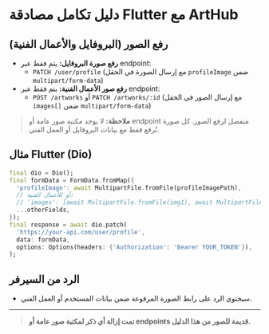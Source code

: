 # دليل تكامل مصادقة Flutter مع ArtHub

## رفع الصور (البروفايل والأعمال الفنية)

- **رفع صورة البروفايل:** يتم فقط عبر endpoint:
  - `PATCH /user/profile` (مع إرسال الصورة في الحقل `profileImage` ضمن `multipart/form-data`)
- **رفع صور الأعمال الفنية:** يتم فقط عبر endpoint:
  - `POST /artworks` أو `PATCH /artworks/:id` (مع إرسال الصور في الحقل `images[]` ضمن `multipart/form-data`)

> **ملاحظة:** لا يوجد مكتبة صور عامة أو endpoint منفصل لرفع الصور. كل صورة تُرفع فقط مع بيانات البروفايل أو العمل الفني.

## مثال Flutter (Dio)

```dart
final dio = Dio();
final formData = FormData.fromMap({
  'profileImage': await MultipartFile.fromFile(profileImagePath),
  // أو للأعمال الفنية:
  // 'images': [await MultipartFile.fromFile(img1), await MultipartFile.fromFile(img2)],
  ...otherFields,
});
final response = await dio.patch(
  'https://your-api.com/user/profile',
  data: formData,
  options: Options(headers: {'Authorization': 'Bearer YOUR_TOKEN'}),
);
```

## الرد من السيرفر
- سيحتوي الرد على رابط الصورة المرفوعة ضمن بيانات المستخدم أو العمل الفني.

---

> **تمت إزالة أي ذكر لمكتبة صور عامة أو endpoints قديمة للصور من هذا الدليل.**